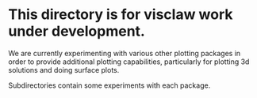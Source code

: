 
# This directory is for visclaw work under development.

We are currently experimenting with various other plotting packages in order
to provide additional plotting capabilities, particularly for plotting 3d
solutions and doing surface plots.

Subdirectories contain some experiments with each package.


